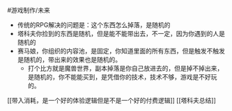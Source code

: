 #游戏制作/未来
- 传统的RPG解决的问题是：这个东西怎么掉落，是随机的
- 塔科夫你捡到的东西是随机，但是能不能带出去，不一定，因为你遇到的人是随机的
- 赛马娘，你组织的内容池，是固定，你知道里面的所有东西，但是触发不触发是随机的，带出来的效果也是随机的。
	- 打个比方就是魔兽世界，副本掉落是你自己放进去的，但是掉不掉出来，是随机的，你不能能买到，是凭借你的技术，技术不够，游戏是不好玩的。

[[带入消耗，是一个好的体验逻辑但是不是一个好的付费逻辑]]
[[塔科夫总结]]
